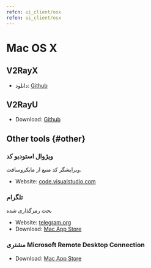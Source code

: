 ```yaml
---
refcn: ui_client/osx
refen: ui_client/osx
---
```

# Mac OS X

## V2RayX

* دانلود: [Github](https://github.com/Cenmrev/V2RayX)

## V2RayU

* Download: [Github](https://github.com/yanue/V2rayU)

## Other tools {#other}

### ویژوال استودیو کد

ویرایشگر کد منبع از مایکروسافت.

* Website: [code.visualstudio.com](https://code.visualstudio.com/)

### تلگرام

بحث رمزگذاری شده

* Website: [telegram.org](https://telegram.org/)
* Download: [Mac App Store](https://www.v2ray.com/itunesm/us/telegram-desktop/id946399090/)

### مشتری Microsoft Remote Desktop Connection

* Download: [Mac App Store](https://www.v2ray.com/itunesm/us/microsoft-remote-desktop/id715768417/)